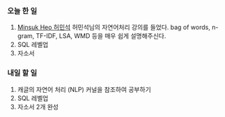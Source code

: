 ### 오늘 한 일
1. [Minsuk Heo 허민석](https://www.youtube.com/user/TheEasyoung) 허민석님의 자연어처리 강의를 들었다.
bag of words, n-gram, TF-IDF, LSA, WMD 등을 매우 쉽게 설명해주신다.
2. SQL 레벨업
3. 자소서

### 내일 할 일 
1. 캐글의 자연어 처리 (NLP) 커널을 참조하여 공부하기
2. SQL 레벨업
3. 자소서 2개 완성
